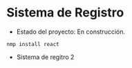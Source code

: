 <h1> Sistema de Registro </h1>

- Estado del proyecto: En construcción.

``` nmp install react ```

- Sistema de regitro 2
